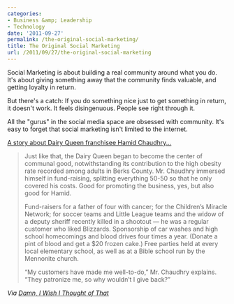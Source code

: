 ```yaml
---
categories:
- Business &amp; Leadership
- Technology
date: '2011-09-27'
permalink: /the-original-social-marketing/
title: The Original Social Marketing
url: /2011/09/27/the-original-social-marketing
---
```


Social Marketing is about building a real community around what you do. It's about giving something away that the community finds valuable, and getting loyalty in return.

But there's a catch: If you do something nice just to get something in return, it doesn't work. It feels disingenuous. People see right through it.

All the "gurus" in the social media space are obsessed with community. It's easy to forget that social marketing isn't limited to the internet.

<a href="http://www.nytimes.com/2011/08/17/us/17land.html">A story about Dairy Queen franchisee Hamid Chaudhry...</a>

<blockquote>Just like that, the Dairy Queen began to become the center of communal good, notwithstanding its contribution to the high obesity rate recorded among adults in Berks County. Mr. Chaudhry immersed himself in fund-raising, splitting everything 50-50 so that he only covered his costs. Good for promoting the business, yes, but also good for Hamid.

Fund-raisers for a father of four with cancer; for the Children’s Miracle Network; for soccer teams and Little League teams and the widow of a deputy sheriff recently killed in a shootout — he was a regular customer who liked Blizzards. Sponsorship of car washes and high school homecomings and blood drives four times a year. (Donate a pint of blood and get a $20 frozen cake.) Free parties held at every local elementary school, as well as at a Bible school run by the Mennonite church.

“My customers have made me well-to-do,” Mr. Chaudhry explains. “They patronize me, so why wouldn’t I give back?”</blockquote>

<em>Via <a href="http://www.damniwish.com/2011/08/profiting-through-love-and-word-of-mouth.html">Damn, I Wish I Thought of That</a></em>
